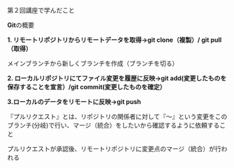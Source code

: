 第２回講座で学んだこと
 
**Git**の概要

**1. リモートリポジトリからリモートデータを取得→git clone（複製）/ git pull（取得）**

メインブランチから新しくブランチを作成（ブランチを切る）


**2. ローカルリポジトリにてファイル変更を履歴に反映→git add(変更したものを保存することを宣言）/git commit(変更したものを確定）**


**3.ローカルのデータをリモートに反映→git push**

『プルリクエスト』とは、リポジトリの関係者に対して『〜』という変更をこのブランチ(分岐)で行い、マージ（統合）をしたいから確認するように依頼すること

プルリクエストが承認後、リモートリポジトリに変更点のマージ（統合）が行われる
